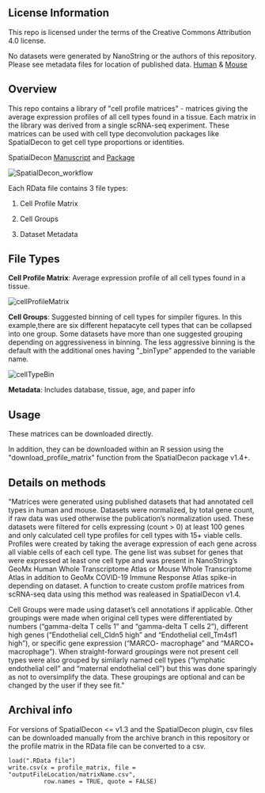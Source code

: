## License Information

This repo is licensed under the terms of the Creative Commons Attribution 4.0 license. 

No datasets were generated by NanoString or the authors of this repository. Please see metadata files for location of published data. [Human](Human/Human_datasets_metadata.csv) & [Mouse](Mouse/Mouse_datasets_metadata.csv)

## Overview

This repo contains a library of "cell profile matrices" - matrices giving the average expression profiles of all cell types found in a tissue. 
Each matrix in the library was derived from a single scRNA-seq experiment. These matrices can be used with cell type deconvolution packages like SpatialDecon to get cell type proportions or identities.

SpatialDecon [Manuscript](https://www.nature.com/articles/s41467-022-28020-5) and [Package](https://bioconductor.org/packages/release/bioc/html/SpatialDecon.html)

![SpatialDecon_workflow](https://user-images.githubusercontent.com/40255151/128901535-54a8d912-d7ea-4774-9b71-46f396f6bce3.PNG)


Each RData file contains 3 file types:
	
  1. Cell Profile Matrix 
	
  2. Cell Groups 
	
  3. Dataset Metadata 

## File Types

**Cell Profile Matrix**: Average expression profile of all cell types found in a tissue. 

![cellProfileMatrix](https://user-images.githubusercontent.com/40255151/126808635-a3c6c839-5872-4995-a870-6def7137ffb6.png)

**Cell Groups**: Suggested binning of cell types for simpiler figures. In this example,there are six different hepatacyte cell types that can be collapsed into one group. Some datasets have more than one suggested grouping depending on aggressiveness in binning. The less aggressive binning is the default with the additional ones having "_binType" appended to the variable name.

![cellTypeBin](https://user-images.githubusercontent.com/40255151/126808762-c92983ae-9ed2-46fe-990b-73d633824a70.png)


**Metadata**: Includes database, tissue, age, and paper info

## Usage

These matrices can be downloaded directly. 

In addition, they can be downloaded within an R session using the "download_profile_matrix" function from the SpatialDecon package v1.4+. 


## Details on methods 

  "Matrices were generated using published datasets that had annotated cell types in human and mouse. Datasets were normalized, by total gene count, if raw data was used otherwise the publication’s normalization used. These datasets were filtered for cells expressing (count > 0) at least 100 genes and only calculated cell type profiles for cell types with 15+ viable cells. Profiles were created by taking the average expression of each gene across all viable cells of each cell type. The gene list was subset for genes that were expressed at least one cell type and was present in NanoString’s GeoMx Human Whole Transcriptome Atlas or Mouse Whole Transcriptome Atlas in addition to GeoMx COVID-19 Immune Response Atlas spike-in depending on dataset. A function to create custom profile matrices from scRNA-seq data using this method was realeased in SpatialDecon v1.4.

  Cell Groups were made using dataset’s cell annotations if applicable. Other groupings were made when original cell types were differentiated by numbers (“gamma-delta T cells 1” and “gamma-delta T cells 2”), different high genes (“Endothelial cell_Cldn5 high” and “Endothelial cell_Tm4sf1 high”), or specific gene expression (“MARCO- macrophage” and “MARCO+ macrophage”). When straight-forward groupings were not present cell types were also grouped by similarly named cell types (“lymphatic endothelial cell” and “maternal endothelial cell”) but this was done sparingly as not to oversimplify the data. These groupings are optional and can be changed by the user if they see fit."

## Archival info

For versions of SpatialDecon <= v1.3 and the SpatialDecon plugin, csv files can be downloaded manually from the archive branch in this repository or the profile matrix in the RData file can be converted to a csv. 
```
load(".RData file")
write.csv(x = profile_matrix, file = "outputFileLocation/matrixName.csv", 
          row.names = TRUE, quote = FALSE)
```
